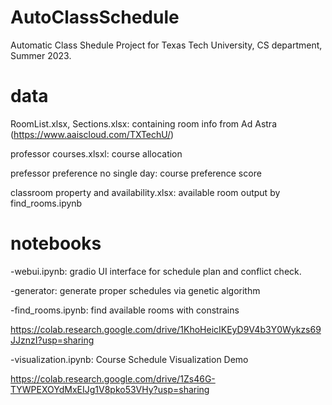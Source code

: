 # AutoClassSchedule
Automatic Class Shedule Project for Texas Tech University, CS department, Summer 2023.


# data
RoomList.xlsx, Sections.xlsx: containing room info from Ad Astra (https://www.aaiscloud.com/TXTechU/)

professor courses.xlsxl: course allocation

prefessor preference no single day: course preference score

classroom property and availability.xlsx: available room output by find_rooms.ipynb

# notebooks
-webui.ipynb: gradio UI interface for schedule plan and conflict check.

-generator: generate proper schedules via genetic algorithm

-find_rooms.ipynb: find available rooms with constrains

https://colab.research.google.com/drive/1KhoHeicIKEyD9V4b3Y0Wykzs69JJznzI?usp=sharing

-visualization.ipynb: Course Schedule Visualization Demo

https://colab.research.google.com/drive/1Zs46G-TYWPEXOYdMxEIJg1V8pko53VHy?usp=sharing
